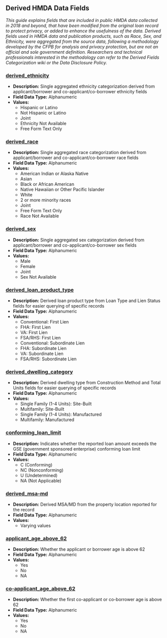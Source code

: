 ## Derived HMDA Data Fields 

_This guide explains fields that are included in public HMDA data collected in 2018 and beyond, that have been modified from the original loan record to protect privacy, or added to enhance the usefulness of the data. Derived fields used in HMDA data and publication products, such as Race, Sex, and Ethnicity, were aggregated from the source data, following a methodology developed by the CFPB for analysis and privacy protection, but are not an official and sole government definition. Researchers and technical professionals interested in the methodology can refer to the Derived Fields Categorization wiki or the Data Disclosure Policy._


### [derived\_ethnicity](#derived_ethnicity)

- **Description:** Single aggregated ethnicity categorization  derived from applicant/borrower and co-applicant/co-borrower ethnicity fields
- **Field Data Type:** Alphanumeric
- **Values:**
  - Hispanic or Latino
  - Not Hispanic or Latino
  - Joint
  - Ethnicity Not Available
  - Free Form Text Only

### [derived\_race](#derived_race)

- **Description:** Single aggregated race categorization derived from applicant/borrower and co-applicant/co-borrower race fields
- **Field Data Type:** Alphanumeric
- **Values:**
  - American Indian or Alaska Native
  - Asian
  - Black or African American
  - Native Hawaiian or Other Pacific Islander
  - White
  - 2 or more minority races
  - Joint
  - Free Form Text Only
  - Race Not Available

### [derived\_sex](#derived_sex)

- **Description:** Single aggregated sex categorization derived from applicant/borrower and co-applicant/co-borrower sex fields
- **Field Data Type:** Alphanumeric
- **Values:**
  - Male
  - Female
  - Joint
  - Sex Not Available

### [derived\_loan\_product\_type](#derived_loan_product_type)

- **Description:** Derived loan product type from Loan Type and Lien Status fields for easier querying of specific records
- **Field Data Type:** Alphanumeric
- **Values:**
  - Conventional: First Lien
  - FHA: First Lien
  - VA: First Lien
  - FSA/RHS: First Lien
  - Conventional: Subordinate Lien
  - FHA: Subordinate Lien
  - VA: Subordinate Lien
  - FSA/RHS: Subordinate Lien

### [derived\_dwelling\_category](#derived_dwelling_category)

- **Description:** Derived dwelling type from Construction Method and Total Units fields for easier querying of specific records
- **Field Data Type:** Alphanumeric
- **Values:**
  - Single Family (1-4 Units): Site-Built
  - Multifamily: Site-Built
  - Single Family (1-4 Units): Manufactured
  - Multifamily: Manufactured

### [conforming\_loan\_limit](#conforming_loan_limit)

- **Description:** Indicates whether the reported loan amount exceeds the GSE (government sponsored enterprise) conforming loan limit
- **Field Data Type:** Alphanumeric
- **Values:**
  - C (Conforming)
  - NC (Nonconforming)
  - U (Undetermined)
  - NA (Not Applicable)

### [derived\_msa-md](#derived_msa-md)

- **Description:** Derived MSA/MD from the property location reported for the record
- **Field Data Type:** Alphanumeric
- **Values:**
  - Varying values

### [applicant\_age\_above\_62](#applicant_age_above_62)

- **Description:** Whether the applicant or borrower age is above 62
- **Field Data Type:** Alphanumeric
- **Values:**
  - Yes
  - No
  - NA

### [co-applicant\_age\_above\_62](#co-applicant_age_above_62)

- **Description:** Whether the first co-applicant or co-borrower age is above 62
- **Field Data Type:** Alphanumeric
- **Values:**
  - Yes
  - No
  - NA

